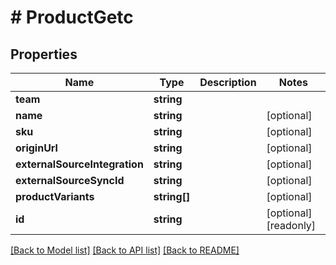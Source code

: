 # # ProductGetc

## Properties

Name | Type | Description | Notes
------------ | ------------- | ------------- | -------------
**team** | **string** |  | 
**name** | **string** |  | [optional] 
**sku** | **string** |  | [optional] 
**originUrl** | **string** |  | [optional] 
**externalSourceIntegration** | **string** |  | [optional] 
**externalSourceSyncId** | **string** |  | [optional] 
**productVariants** | **string[]** |  | [optional] 
**id** | **string** |  | [optional] [readonly] 

[[Back to Model list]](../../README.md#documentation-for-models) [[Back to API list]](../../README.md#documentation-for-api-endpoints) [[Back to README]](../../README.md)


